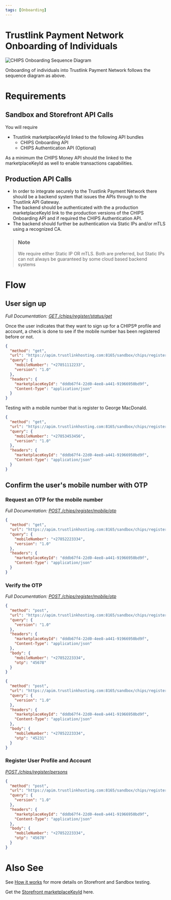 ```yaml
---
tags: [Onboarding]
---
```


# Trustlink Payment Network Onboarding of Individuals

![CHIPS Onboarding Sequence Diagram](https://marketplace.trustlinkhosting.com/images/Providers/CHIPS/OnboardingAPI/Onboarding-SequenceDiagram.png)

Onboarding of individuals into Trustlink Payment Network follows the sequence diagram as above. 

# Requirements 
## Sandbox and Storefront API Calls
You will require
* Trustlink marketplaceKeyId linked to the following API bundles
  * CHIPS Onboarding API
  * CHIPS Authentication API (Optional)

As a minimum the CHIPS Money API should the linked to the marketplaceKeyId as well to enable transactions capabilities.

## Production API Calls
* In order to integrate securely to the Trustlink Payment Network there should be a backend system that issues the APIs through to the Trustlink API Gateway.
* The backend should be authenticated with the a production marketplaceKeyId link to the production versions of the CHIPS Onboarding API and if required the CHIPS Authentication API.
* The backend should further be authentication via Static IPs and/or mTLS using a recognized CA.

<!-- theme: info -->
> ### Note
>
> We require either Static IP OR mTLS. Both are preferred, but Static IPs can not always be guaranteed by some cloud based backend systems

# Flow
## User sign up
*Full Documentation:* [*GET /chips/register/status/get*](../../reference/sandbox-chips-register/swagger.json/paths/~1status/get)

Once the user indicates that they want to sign up for a CHIPS&reg; profile and account, a check is done to see if the mobile number has been registered before or not.

<!--
type: tab
title: Mobile number not registered
-->

```json http
{
  "method": "get",
  "url": "https://apim.trustlinkhosting.com:8165/sandbox/chips/register/status",
  "query": {
    "mobileNumber": "+27851112233",
    "version": "1.0"
  },
  "headers": {
    "marketplaceKeyId": "dddb67f4-22d0-4ee8-a441-91966950bd9f",
    "Content-Type": "application/json"
  }
}
```

<!--
type: tab
title: Mobile number already registered 
-->

Testing with a mobile number that is register to George MacDonald.

```json http
{
  "method": "get",
  "url": "https://apim.trustlinkhosting.com:8165/sandbox/chips/register/status",
  "query": {
    "mobileNumber": "+27853453456",
    "version": "1.0"
  },
  "headers": {
    "marketplaceKeyId": "dddb67f4-22d0-4ee8-a441-91966950bd9f",
    "Content-Type": "application/json"
  }
}
```

<!-- type: tab-end -->


## Confirm the user's mobile number with OTP

### Request an OTP for the mobile number
*Full Documentation:* [*POST /chips/register/mobile/otp*](../../reference/sandbox-chips-register/swagger.json/paths/~1mobile~1otp/get)

```json http
{
  "method": "get",
  "url": "https://apim.trustlinkhosting.com:8165/sandbox/chips/register/mobile/otp",
  "query": {
    "mobileNumber": "+27852223334",
    "version": "1.0"
  },
  "headers": {
    "marketplaceKeyId": "dddb67f4-22d0-4ee8-a441-91966950bd9f",
    "Content-Type": "application/json"
  }
}
```

### Verify the OTP 
*Full Documentation:* [*POST /chips/register/mobile/otp*](../../reference/sandbox-chips-register/swagger.json/paths/~1mobile~1otp/post)

<!--
type: tab
title: Successful OTP verification
-->
```json http
{
  "method": "post",
  "url": "https://apim.trustlinkhosting.com:8165/sandbox/chips/register/mobile/otp",
  "query": {
    "version": "1.0"
  },
  "headers": {
    "marketplaceKeyId": "dddb67f4-22d0-4ee8-a441-91966950bd9f",
    "Content-Type": "application/json"
  },
  "body": {
    "mobileNumber": "+27852223334",
    "otp": "45678"
  }
}
```
<!--
type: tab
title: Failed OTP verification
-->
```json http
{
  "method": "post",
  "url": "https://apim.trustlinkhosting.com:8165/sandbox/chips/register/mobile/otp",
  "query": {
    "version": "1.0"
  },
  "headers": {
    "marketplaceKeyId": "dddb67f4-22d0-4ee8-a441-91966950bd9f",
    "Content-Type": "application/json"
  },
  "body": {
    "mobileNumber": "+27852223334",
    "otp": "45231"
  }
}
```

### Register User Profile and Account
[*POST /chips/register/persons*](../../reference/sandbox-chips-register/swagger.json/paths/~1mobile~1otp/post)

```json http
{
  "method": "post",
  "url": "https://apim.trustlinkhosting.com:8165/sandbox/chips/register/mobile/otp",
  "query": {
    "version": "1.0"
  },
  "headers": {
    "marketplaceKeyId": "dddb67f4-22d0-4ee8-a441-91966950bd9f",
    "Content-Type": "application/json"
  },
  "body": {
    "mobileNumber": "+27852223334",
    "otp": "45678"
  }
}
```




# Also See 
See [How it works] for more details on Storefront and Sandbox testing.

Get the [Storefront marketplaceKeyId] here.

[How it works]: https://trustlink.stoplight.io/docs/chips/docs/06-how-it-works.md
[Storefront marketplaceKeyId]: https://trustlink.stoplight.io/docs/chips/docs/1-CHIPS-Authorization/02-Demo-Authentication.md
[Trustlink API Marketplace]: https://marketplace.trustlinkhosting.com
